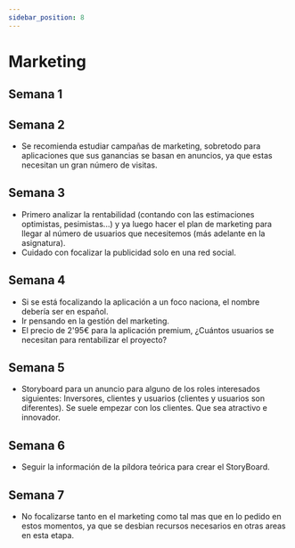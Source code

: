 ```yaml
---
sidebar_position: 8
---
```


# Marketing

## Semana 1

## Semana 2
- Se recomienda estudiar campañas de marketing, sobretodo para aplicaciones que sus ganancias se basan en anuncios, ya que estas necesitan un gran número de visitas.

## Semana 3
- Primero analizar la rentabilidad (contando con las estimaciones optimistas, pesimistas...) y ya luego hacer el plan de marketing para llegar al número de usuarios que necesitemos (más adelante en la asignatura).
- Cuidado con focalizar la publicidad solo en una red social. 

## Semana 4
- Si se está focalizando la aplicación a un foco naciona, el nombre debería ser en español.
- Ir pensando en la gestión del marketing.
- El precio de 2'95€ para la aplicación premium, ¿Cuántos usuarios se necesitan para rentabilizar el proyecto?

## Semana 5
- Storyboard para un anuncio para alguno de los roles interesados siguientes: Inversores, clientes y usuarios (clientes y usuarios son diferentes). Se suele empezar con los clientes. Que sea atractivo e innovador.

## Semana 6
- Seguir la información de la píldora teórica para crear el StoryBoard.

## Semana 7
- No focalizarse tanto en el marketing como tal mas que en lo pedido en estos momentos, ya que se desbian recursos necesarios en otras areas en esta etapa.
